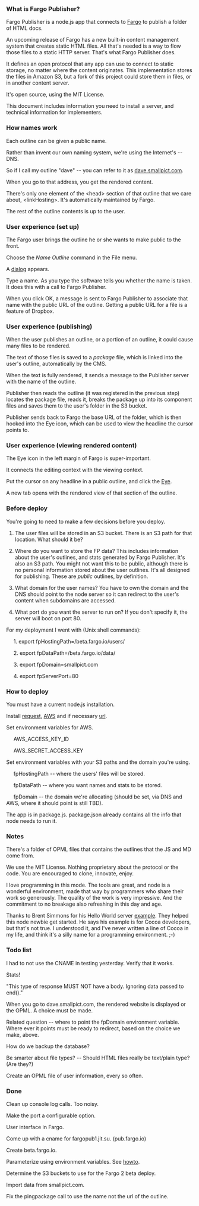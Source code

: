 ### What is Fargo Publisher? 

Fargo Publisher is a node.js app that connects to <a href="http://fargo.io/">Fargo</a> to publish a folder of HTML docs.

An upcoming release of Fargo has a new built-in content management system that creates static HTML files. All that's needed is a way to flow those files to a static HTTP server. That's what Fargo Publisher does. 

It defines an open protocol that any app can use to connect to static storage, no matter where the content originates. This implementation stores the files in Amazon S3, but a fork of this project could store them in files, or in another content server. 

It's open source, using the MIT License. 

This document includes information you need to install a server, and technical information for implementers.



### How names work

Each outline can be given a public name.

Rather than invent our own naming system, we're using the Internet's -- DNS.

So if I call my outline "dave" -- you can refer to it as <a href="http://dave.smallpict.com/">dave.smallpict.com</a>.

When you go to that address, you get the rendered content. 

There's only one element of the &lt;head> section of that outline that we care about, &lt;linkHosting>. It's automatically maintained by Fargo. 

The rest of the outline contents is  up to the user.



### User experience (set up)

The Fargo user brings the outline he or she wants to make public to the front.

Choose the <i>Name Outline</i> command in the File menu.

A <a href="http://static.scripting.com/larryKing/images/2013/05/14/choosePublicName.gif">dialog</a> appears.

Type a name. As you type the software tells you whether the name is taken. It does this with a call to Fargo Publisher.

When you click OK, a message is sent to Fargo Publisher to associate that name with the public URL of the outline. Getting a public URL for a file is a feature of Dropbox.



### User experience (publishing)

When the user publishes an outline, or a portion of an outline, it could cause many files to be rendered. 

The text of those files is saved to a <i>package</i> file, which is linked into the user's outline, automatically by the CMS.

When the text is fully rendered, it sends a message to the Publisher server with the name of the outline.

Publisher then reads the outline (it was registered in the previous step) locates the package file, reads it, breaks the package up into its component files and saves them to the user's folder in the S3 bucket. 

Publisher sends back to Fargo the base URL of the folder, which is then hooked into the Eye icon, which can be used to view the headline the cursor points to.



### User experience (viewing rendered content)

The Eye icon in the left margin of Fargo is super-important.

It connects the editing context with the viewing context.

Put the cursor on any headline in a public outline, and click the <a href="http://static.scripting.com/larryKing/images/2014/01/23/theAllImportantEye.gif">Eye</a>.

A new tab opens with the rendered view of that section of the outline.



### Before deploy

You're going to need to make a few decisions before you deploy. 

1. The user files will be stored in an S3 bucket. There is an S3 path for that location. What should it be?

2. Where do you want to store the FP data? This includes information about the user's outlines, and stats generated by Fargo Publisher. It's also an S3 path. You might not want this to be public, although there is no personal information stored about the user outlines. It's all designed for publishing. These are <i>public</i> outlines, by definition. 

3. What domain for the user names? You have to own the domain and the DNS should point to the node server so it can redirect to the user's content when subdomains are accessed.

4. What port do you want the server to run on? If you don't specify it, the server will boot on port 80.

For my deployment I went with (Unix shell commands):

&nbsp;&nbsp;&nbsp;&nbsp;&nbsp;1. export fpHostingPath=/beta.fargo.io/users/

&nbsp;&nbsp;&nbsp;&nbsp;&nbsp;2. export fpDataPath=/beta.fargo.io/data/

&nbsp;&nbsp;&nbsp;&nbsp;&nbsp;3. export fpDomain=smallpict.com

&nbsp;&nbsp;&nbsp;&nbsp;&nbsp;4. export fpServerPort=80





### How to deploy

You must have a current node.js installation.

Install <a href="https://github.com/mikeal/request">request</a>, <a href="http://aws.amazon.com/sdkfornodejs/">AWS</a> and if necessary <a href="http://nodejs.org/api/url.html">url</a>. 

Set environment variables for AWS.

&nbsp;&nbsp;&nbsp;&nbsp;&nbsp;AWS_ACCESS_KEY_ID

&nbsp;&nbsp;&nbsp;&nbsp;&nbsp;AWS_SECRET_ACCESS_KEY



Set environment variables with your S3 paths and the domain you're using.

&nbsp;&nbsp;&nbsp;&nbsp;&nbsp;fpHostingPath -- where the users' files will be stored.

&nbsp;&nbsp;&nbsp;&nbsp;&nbsp;fpDataPath -- where you want names and stats to be stored. 

&nbsp;&nbsp;&nbsp;&nbsp;&nbsp;fpDomain -- the domain we're allocating (should be set, via DNS and AWS, where it should point is still TBD).



The app is in package.js. package.json already contains all the info that node needs to run it.



### Notes

There's a folder of OPML files that contains the outlines that the JS and MD come from.

We use the MIT License. Nothing proprietary about the protocol or the code. You are encouraged to clone, innovate, enjoy.

I love programming in this mode. The tools are great, and node is a wonderful environment, made that way by programmers who share their work so generously. The quality of the work is very impressive. And the commitment to no breakage also refreshing in this day and age. 

Thanks to Brent Simmons for his Hello World server <a href="http://inessential.com/2013/12/09/getting_started_with_node_js_for_cocoa_">example</a>. They helped this node newbie get started. He says his example is for Cocoa developers, but that's not true. I understood it, and I've never written a line of Cocoa in my life, and think it's a silly name for a programming environment. ;-)



### Todo list

I had to not use the CNAME in testing yesterday. Verify that it works.

Stats!

"This type of response MUST NOT have a body. Ignoring data passed to end()."

When you go to dave.smallpict.com, the rendered website is displayed or the OPML. A choice must be made.

Related question -- where to point the fpDomain environment variable. Where ever it points must be ready to redirect, based on the choice we make, above.

How do we backup the database?

Be smarter about file types? -- Should HTML files really be text/plain type? (Are they?) 

Create an OPML file of user information, every so often.



### Done

Clean up console log calls. Too noisy.

Make the port a configurable option.

User interface in Fargo.

Come up with a cname for fargopub1.jit.su. (pub.fargo.io)

Create beta.fargo.io.

Parameterize using environment variables. See <a href="http://stackoverflow.com/questions/4870328/how-to-read-environment-variable-in-node-js">howto</a>.

Determine the S3 buckets to use for the Fargo 2 beta deploy.

Import data from smallpict.com.

Fix the pingpackage call to use the name not the url of the outline.



